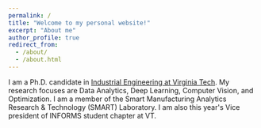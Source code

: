 ```yaml
---
permalink: /
title: "Welcome to my personal website!"
excerpt: "About me"
author_profile: true
redirect_from: 
  - /about/
  - /about.html
---
```


I am a Ph.D. candidate in [Industrial Engineering at Virginia Tech](https://www.ise.vt.edu/people/graduate/phd/maftouni.html). My research focuses are Data Analytics, Deep Learning, Computer Vision, and Optimization.
I am a member of the Smart Manufacturing Analytics Research & Technology (SMART) Laboratory. I am also this year's Vice president of INFORMS student chapter at VT.






